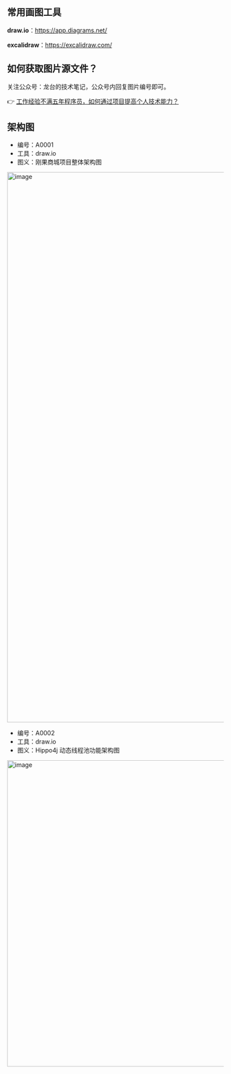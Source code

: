 
## 常用画图工具

**draw.io**：https://app.diagrams.net/

**excalidraw**：https://excalidraw.com/

## 如何获取图片源文件？

关注公众号：龙台的技术笔记，公众号内回复图片编号即可。

👉 [工作经验不满五年程序员，如何通过项目提高个人技术能力？](https://magestack.cn)

## 架构图

- 编号：A0001
- 工具：draw.io
- 图义：刚果商城项目整体架构图

<img width="1279" alt="image" src="https://user-images.githubusercontent.com/77398366/211191219-4aa542bb-014d-48d5-8353-32f6650439f8.png">

- 编号：A0002
- 工具：draw.io
- 图义：Hippo4j 动态线程池功能架构图

<img width="712" alt="image" src="https://user-images.githubusercontent.com/77398366/211804796-62d59673-adbd-4a73-ba3a-e2033825ed18.png">
